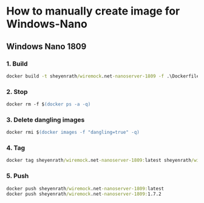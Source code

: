 # How to manually create image for Windows-Nano

## Windows Nano 1809

### 1. Build

``` cmd
docker build -t sheyenrath/wiremock.net-nanoserver-1809 -f .\Dockerfile.nanoserver-1809 .
```

### 2. Stop
``` ps
docker rm -f $(docker ps -a -q)
```

### 3. Delete dangling images

``` ps
docker rmi $(docker images -f "dangling=true" -q)
```

### 4. Tag

``` cmd
docker tag sheyenrath/wiremock.net-nanoserver-1809:latest sheyenrath/wiremock.net-nanoserver-1809:1.7.2
```

### 5. Push

``` cmd
docker push sheyenrath/wiremock.net-nanoserver-1809:latest
docker push sheyenrath/wiremock.net-nanoserver-1809:1.7.2
```